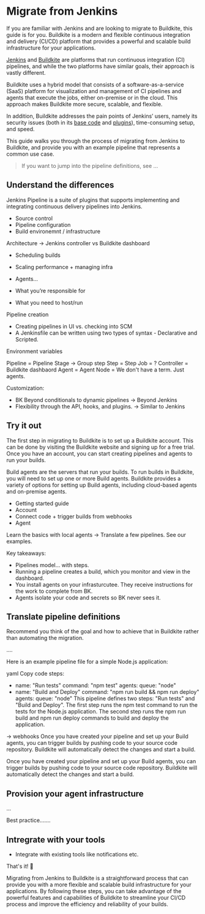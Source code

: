 # Migrate from Jenkins

If you are familiar with Jenkins and are looking to migrate to Buildkite, this guide is for you. Buildkite is a modern and flexible continuous integration and delivery (CI/CD) platform that provides a powerful and scalable build infrastructure for your applications.

[Jenkins](https://www.jenkins.io) and [Buildkite](https://buildkite.com) are platforms that run continuous integration (CI) pipelines, and while the two platforms have similar goals, their approach is vastly different.

Buildkite uses a hybrid model that consists of a software-as-a-service (SaaS) platform for visualization and management of CI pipelines and agents that execute the jobs, either on-premise or in the cloud. This approach makes Buildkite more secure, scalable, and flexible. 

In addition, Buildkite addresses the pain points of Jenkins’ users, namely its security issues (both in its [base code](https://www.cvedetails.com/vulnerability-list/vendor_id-15865/product_id-34004/Jenkins-Jenkins.html) and [plugins](https://securityaffairs.co/wordpress/132836/security/jenkins-plugins-zero-day-flaws.html)), time-consuming setup, and speed. 

This guide walks you through the process of migrating from Jenkins to Buildkite, and provide you with an example pipeline that represents a common use case.

> If you want to jump into the pipeline definitions, see ...

## Understand the differences

Jenkins Pipeline is a suite of plugins that supports implementing and integrating continuous delivery pipelines into Jenkins.

- Source control
- Pipeline configuration
- Build environemnt / infrastructure


Architecture -> Jenkins controller vs Buildkite dashboard
- Scheduling builds
- Scaling performance + managing infra

- Agents…
- What you’re responsible for
- What you need to host/run

Pipeline creation
- Creating pipelines in UI vs. checking into SCM
- A Jenkinsfile can be written using two types of syntax - Declarative and Scripted.

Environment variables

Pipeline = Pipeline
Stage -> Group step
Step = Step
Job = ?
Controller = Buildkite dashbaord
Agent = Agent
Node = We don't have a term. Just agents.


Customization:
- BK Beyond conditionals to dynamic pipelines -> Beyond Jenkins
- Flexibility through the API, hooks, and plugins. -> Similar to Jenkins

## Try it out

The first step in migrating to Buildkite is to set up a Buildkite account. This can be done by visiting the Buildkite website and signing up for a free trial. Once you have an account, you can start creating pipelines and agents to run your builds.

Build agents are the servers that run your builds. To run builds in Buildkite, you will need to set up one or more Build agents. Buildkite provides a variety of options for setting up Build agents, including cloud-based agents and on-premise agents.


- Getting started guide
- Account
- Connect code + trigger builds from webhooks
- Agent

Learn the basics with local agents -> Translate a few pipelines. See our examples.

Key takeaways:

- Pipelines model... with steps.
- Running a pipeline creates a build, which you monitor and view in the dashboard.
- You install agents on your infrasturcutee. They receive instructions for the work to complete from BK.
- Agents isolate your code and secrets so BK never sees it.

## Translate pipeline definitions

Recommend you think of the goal and how to achieve that in Buildkite rather than automating the migration.

....




Here is an example pipeline file for a simple Node.js application:

yaml
Copy code
steps:
  - name: "Run tests"
    command: "npm test"
    agents:
      queue: "node"
  - name: "Build and Deploy"
    command: "npm run build && npm run deploy"
    agents:
      queue: "node"
This pipeline defines two steps: "Run tests" and "Build and Deploy". The first step runs the npm test command to run the tests for the Node.js application. The second step runs the npm run build and npm run deploy commands to build and deploy the application.

-> webhooks
Once you have created your pipeline and set up your Build agents, you can trigger builds by pushing code to your source code repository. Buildkite will automatically detect the changes and start a build.

Once you have created your pipeline and set up your Build agents, you can trigger builds by pushing code to your source code repository. Buildkite will automatically detect the changes and start a build.

## Provision your agent infrastructure

...

Best practice.......

## Intregrate with your tools

- Integrate with existing tools like notifications etc.





That's it! 🎉

Migrating from Jenkins to Buildkite is a straightforward process that can provide you with a more flexible and scalable build infrastructure for your applications. By following these steps, you can take advantage of the powerful features and capabilities of Buildkite to streamline your CI/CD process and improve the efficiency and reliability of your builds.